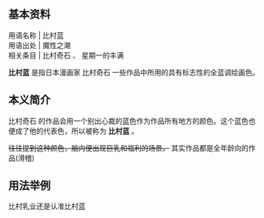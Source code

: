 **基本资料**  
---  
用语名称  |  比村蓝   
用语出处  |  魔性之潮   
相关条目  |  比村奇石  、  星期一的丰满   
  
**比村蓝** 是指日本漫画家  比村奇石  一些作品中所用的具有标志性的全蓝调绘画色。

##  本义简介

比村奇石  的作品会用一个别出心裁的蓝色作为作品所有地方的颜色。这个蓝色也便成了他的代表色，所以被称为 **比村蓝** 。

~~往往提到这种颜色，脑内便出现巨乳和福利的场景。~~ 其实作品都是全年龄向的作品(滑稽)

  

##  用法举例

比村乳业还是认准比村蓝

